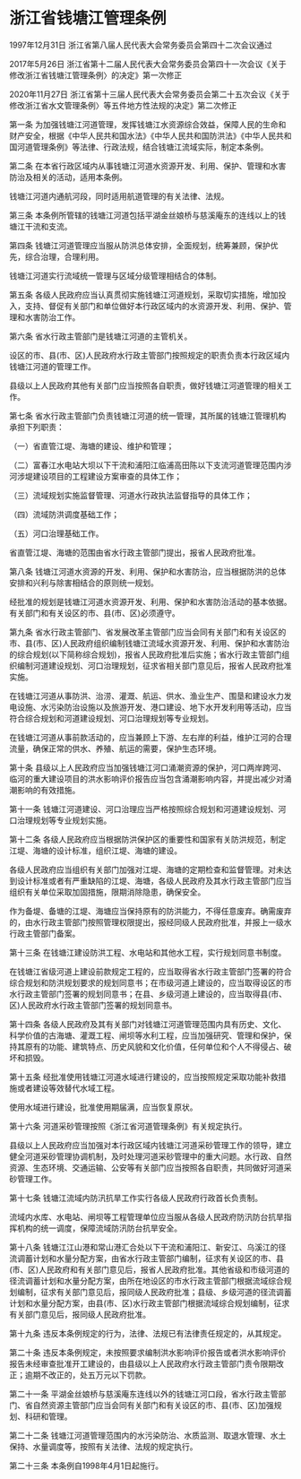 # 浙江省钱塘江管理条例

1997年12月31日 浙江省第八届人民代表大会常务委员会第四十二次会议通过

2017年5月26日 浙江省第十二届人民代表大会常务委员会第四十一次会议《关于修改浙江省钱塘江管理条例〉的决定》第一次修正

2020年11月27日 浙江省第十三届人民代表大会常务委员会第二十五次会议《关于修改浙江省水文管理条例〉等五件地方性法规的决定》第二次修正



第一条 为加强钱塘江河道管理，发挥钱塘江水资源综合效益，保障人民的生命和财产安全，根据《中华人民共和国水法》《中华人民共和国防洪法》《中华人民共和国河道管理条例》等法律、行政法规，结合钱塘江流域实际，制定本条例。

第二条 在本省行政区域内从事钱塘江河道水资源开发、利用、保护、管理和水害防治及相关的活动，适用本条例。

钱塘江河道内通航河段，同时适用航道管理的有关法律、法规。

第三条 本条例所管辖的钱塘江河道包括平湖金丝娘桥与慈溪庵东的连线以上的钱塘江干流和支流。

第四条 钱塘江河道管理应当服从防洪总体安排，全面规划，统筹兼顾，保护优先，综合治理，合理利用。

钱塘江河道实行流域统一管理与区域分级管理相结合的体制。

第五条 各级人民政府应当认真贯彻实施钱塘江河道规划，采取切实措施，增加投入，支持、督促有关部门和单位做好本行政区域内的水资源开发、利用、保护、管理和水害防治工作。

第六条 省水行政主管部门是钱塘江河道的主管机关。

设区的市、县(市、区)人民政府水行政主管部门按照规定的职责负责本行政区域内钱塘江河道的管理工作。

县级以上人民政府其他有关部门应当按照各自职责，做好钱塘江河道管理的相关工作。

第七条 省水行政主管部门负责钱塘江河道的统一管理，其所属的钱塘江管理机构承担下列职责：

（一）省直管江堤、海塘的建设、维护和管理；

（二）富春江水电站大坝以下干流和浦阳江临浦高田陈以下支流河道管理范围内涉河涉堤建设项目的工程建设方案审查的具体工作；

（三）流域规划实施监督管理、河道水行政执法监督指导的具体工作；

（四）流域防洪调度基础工作；

（五）河口治理基础工作。

省直管江堤、海塘的范围由省水行政主管部门提出，报省人民政府批准。

第八条 钱塘江河道水资源的开发、利用、保护和水害防治，应当根据防洪的总体安排和兴利与除害相结合的原则统一规划。

经批准的规划是钱塘江河道水资源开发、利用、保护和水害防治活动的基本依据。有关部门和有关设区的市、县(市、区)必须遵守。

第九条 省水行政主管部门、省发展改革主管部门应当会同有关部门和有关设区的市、县(市、区)人民政府组织编制钱塘江流域水资源开发、利用、保护和水害防治的综合规划(以下简称综合规划)，报省人民政府批准后实施；省水行政主管部门组织编制河道建设规划、河口治理规划，征求省相关部门意见后，报省人民政府批准实施。

在钱塘江河道从事防洪、治涝、灌溉、航运、供水、渔业生产、围垦和建设水力发电设施、水污染防治设施以及旅游开发、港口建设、地下水开发利用等活动，应当符合综合规划和河道建设规划、河口治理规划等专业规划。

在钱塘江河道从事前款活动的，应当兼顾上下游、左右岸的利益，维护江河的合理流量，确保正常的供水、养殖、航运的需要，保护生态环境。

第十条 县级以上人民政府应当加强钱塘江河口涌潮资源的保护，河口两岸跨河、临河的重大建设项目的洪水影响评价报告应当包含涌潮影响内容，并提出减少对涌潮影响的有效措施。

第十一条 钱塘江河道建设、河口治理应当严格按照综合规划和河道建设规划、河口治理规划等专业规划实施。

第十二条 各级人民政府应当根据防洪保护区的重要性和国家有关防洪规范，制定江堤、海塘的设计标准，组织江堤、海塘的建设。

各级人民政府应当组织有关部门加强对江堤、海塘的定期检查和监督管理。对未达到设计标准或者有严重缺陷的江堤、海塘，各级人民政府及其水行政主管部门应当组织有关单位采取加固措施，限期消除隐患，确保安全。

作为备堤、备塘的江堤、海塘应当保持原有的防洪能力，不得任意废弃。确需废弃的，由水行政主管部门按照管理权限提出，报经同级人民政府批准，并报上一级水行政主管部门备案。

第十三条 在钱塘江建设防洪工程、水电站和其他水工程，实行规划同意书制度。

在钱塘江省级河道上建设前款规定工程的，应当取得省水行政主管部门签署的符合综合规划和防洪规划要求的规划同意书；在市级河道上建设的，应当取得设区的市水行政主管部门签署的规划同意书；在县、乡级河道上建设的，应当取得县(市、区)人民政府水行政主管部门签署的规划同意书。

第十四条 各级人民政府及其有关部门对钱塘江河道管理范围内具有历史、文化、科学价值的古海塘、灌溉工程、闸坝等水利工程，应当加强研究、管理和保护，保持其原有的功能、建筑特点、历史风貌和文化价值，任何单位和个人不得侵占、破坏和损毁。

第十五条 经批准使用钱塘江河道水域进行建设的，应当按照规定采取功能补救措施或者建设等效替代水域工程。

使用水域进行建设，批准使用期届满，应当恢复原状。

第十六条 河道采砂管理按照《浙江省河道管理条例》有关规定执行。

县级以上人民政府应当加强对本行政区域内钱塘江河道采砂管理工作的领导，建立健全河道采砂管理协调机制，及时处理河道采砂管理中的重大问题。水行政、自然资源、生态环境、交通运输、公安等有关部门应当按照各自职责，共同做好河道采砂管理工作。

第十七条 钱塘江流域内防汛抗旱工作实行各级人民政府行政首长负责制。

流域内水库、水电站、闸坝等工程管理单位应当服从各级人民政府防汛防台抗旱指挥机构的统一调度，保障流域防汛防台抗旱安全。

第十八条 钱塘江江山港和常山港汇合处以下干流和浦阳江、新安江、乌溪江的径流调蓄计划和水量分配方案，由省水行政主管部门编制，征求有关设区的市、县(市、区)人民政府和有关部门意见后，报省人民政府批准。其他省级和市级河道的径流调蓄计划和水量分配方案，由所在地设区的市水行政主管部门根据流域综合规划编制，征求有关部门意见后，报同级人民政府批准；县级、乡级河道的径流调蓄计划和水量分配方案，由县(市、区)水行政主管部门根据流域综合规划编制，征求有关部门意见后，报同级人民政府批准。

第十九条 违反本条例规定的行为，法律、法规已有法律责任规定的，从其规定。

第二十条 违反本条例规定，未按照要求编制洪水影响评价报告或者洪水影响评价报告未经审查批准开工建设的，由县级以上人民政府水行政主管部门责令限期改正；逾期不改正的，处五万元以下罚款。

第二十一条 平湖金丝娘桥与慈溪庵东连线以外的钱塘江河口段，省水行政主管部门、省自然资源主管部门应当会同有关部门和有关设区的市、县(市、区)加强规划、科研和管理。

第二十二条 钱塘江河道管理范围内的水污染防治、水质监测、取退水管理、水土保持、水量调度等，按照有关法律、法规的规定执行。

第二十三条 本条例自1998年4月1日起施行。